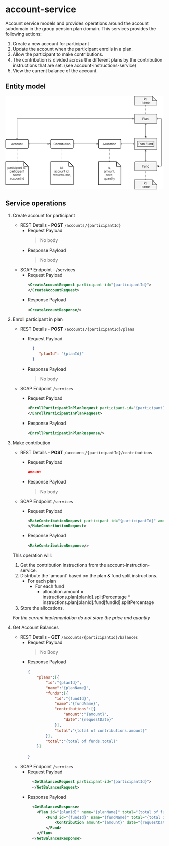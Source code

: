 # account-service

Account service models and provides operations around the account subdomain in the group pension plan domain.
This services provides the following actions:
1. Create a new account for participant
2. Update the account when the participant enrolls in a plan.
3. Allow the participant to make contributions.
  1. The contribution is divided across the different plans by the contribution instructions that are set. (see account-instructions-service)
4. View the current balance of the account.

## Entity model

![ER Diagram](account-er-model.png)

## Service operations
1. Create account for participant
    * REST Details - **POST** `/accounts/{participantId}`
        * Request Payload
          > No body
        * Response Payload
          > No body          
    * SOAP Endpoint - /services
        * Request Payload
            ```xml
            <CreateAccountRequest participant-id="{participantId}">
            </CreateAccountRequest>
            ```
        * Response Payload
            ```xml
            <CreateAccountResponse/>
            ```

2. Enroll participant in plan
    * REST Details - **POST** `/accounts/{participantId}/plans`
        * Request Payload
            ```json
              {
                 "planId": "{planId}"
              }
            ```   
        * Response Payload
          > No body          

    * SOAP Endpoint `/services`
       * Request Payload
          ```xml
          <EnrollParticipantInPlanRequest participant-id="{participantId}" plan-id="{planId}">
          </EnrollParticipantInPlanRequest>
          ```
       * Response Payload
          ```xml
          <EnrollParticipantInPlanResponse/>
          ```

3. Make contribution
    * REST Details - **POST** `/accounts/{participantId}/contributions`
        * Request Payload
            ```json
            amount
            ```
        * Response Payload
          > No body          
        
    * SOAP Endpoint `/services`
        * Request Payload
          ```xml
          <MakeContributionRequest participant-id="{participantId}" amount="{amount}">
          </MakeContributionRequest>
          ```
       * Response Payload
          ```xml
          <MakeContributionResponse/>
          ```
    
    This operation will:
    1. Get the contribution instructions from the account-instruction-service.
    2. Distribute the 'amount' based on the plan & fund split instructions.
        * For each plan
            * For each fund
                * allocation.amount = instructions.plan[planId].splitPercentage * instructions.plan[planId].fund[fundId].splitPercentage 
    3. Store the allocations.
    
    *For the current implementation do not store the price and quantity*

4. Get Account Balances
    * REST Details - **GET** `/accounts/{participantId}/balances`
        * Request Payload
          > No Body
        * Response Payload
            ```json
            {
                "plans":[{
                    "id":"{planId}",
                    "name":"{planName}",
                    "funds":[{
                        "id":"{fundId}",
                        "name":"{fundName}",
                        "contributions":[{
                            "amount":"{amount}",
                            "date":"{requestDate}"
                        }],
                        "total":"{total of contributions.amount}"
                    }],
                    "total":"{total of funds.total}"
                }]
                
            }
            ```
    * SOAP Endpoint `/services`
        * Request Payload
            ```xml
              <GetBalancesRequest participant-id="{participantId}">
              </GetBalancesRequest>
            ```    
        * Response Payload
            ```xml
              <GetBalancesResponse>
                <Plan id="{planId}" name="{planName}" total="{total of funds.amount}">
                    <Fund id="{fundId}" name="{fundName}" total="{total of contributions.amount}">
                        <Contribution amount="{amount}" date="{requestDate}"/>
                    </Fund>
                </Plan>
              </GetBalancesResponse>
            ```    
      